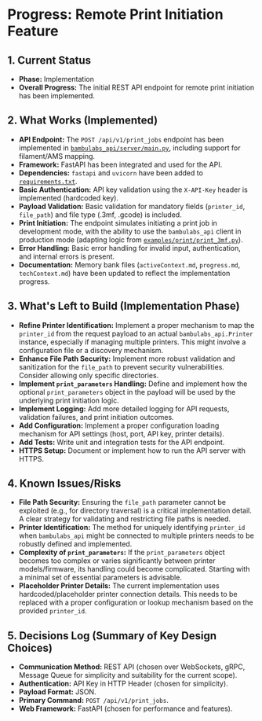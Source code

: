 # Progress: Remote Print Initiation Feature

## 1. Current Status

*   **Phase:** Implementation
*   **Overall Progress:** The initial REST API endpoint for remote print initiation has been implemented.

## 2. What Works (Implemented)

*   **API Endpoint:** The `POST /api/v1/print_jobs` endpoint has been implemented in [`bambulabs_api/server/main.py`](bambulabs_api/server/main.py:1), including support for filament/AMS mapping.
*   **Framework:** FastAPI has been integrated and used for the API.
*   **Dependencies:** `fastapi` and `uvicorn` have been added to [`requirements.txt`](requirements.txt:1).
*   **Basic Authentication:** API key validation using the `X-API-Key` header is implemented (hardcoded key).
*   **Payload Validation:** Basic validation for mandatory fields (`printer_id`, `file_path`) and file type (.3mf, .gcode) is included.
*   **Print Initiation:** The endpoint simulates initiating a print job in development mode, with the ability to use the `bambulabs_api` client in production mode (adapting logic from [`examples/print/print_3mf.py`](examples/print/print_3mf.py:1)).
*   **Error Handling:** Basic error handling for invalid input, authentication, and internal errors is present.
*   **Documentation:** Memory bank files (`activeContext.md`, `progress.md`, `techContext.md`) have been updated to reflect the implementation progress.

## 3. What's Left to Build (Implementation Phase)

*   **Refine Printer Identification:** Implement a proper mechanism to map the `printer_id` from the request payload to an actual `bambulabs_api.Printer` instance, especially if managing multiple printers. This might involve a configuration file or a discovery mechanism.
*   **Enhance File Path Security:** Implement more robust validation and sanitization for the `file_path` to prevent security vulnerabilities. Consider allowing only specific directories.
*   **Implement `print_parameters` Handling:** Define and implement how the optional `print_parameters` object in the payload will be used by the underlying print initiation logic.
*   **Implement Logging:** Add more detailed logging for API requests, validation failures, and print initiation outcomes.
*   **Add Configuration:** Implement a proper configuration loading mechanism for API settings (host, port, API key, printer details).
*   **Add Tests:** Write unit and integration tests for the API endpoint.
*   **HTTPS Setup:** Document or implement how to run the API server with HTTPS.

## 4. Known Issues/Risks

*   **File Path Security:** Ensuring the `file_path` parameter cannot be exploited (e.g., for directory traversal) is a critical implementation detail. A clear strategy for validating and restricting file paths is needed.
*   **Printer Identification:** The method for uniquely identifying `printer_id` when `bambulabs_api` might be connected to multiple printers needs to be robustly defined and implemented.
*   **Complexity of `print_parameters`:** If the `print_parameters` object becomes too complex or varies significantly between printer models/firmware, its handling could become complicated. Starting with a minimal set of essential parameters is advisable.
*   **Placeholder Printer Details:** The current implementation uses hardcoded/placeholder printer connection details. This needs to be replaced with a proper configuration or lookup mechanism based on the provided `printer_id`.

## 5. Decisions Log (Summary of Key Design Choices)

*   **Communication Method:** REST API (chosen over WebSockets, gRPC, Message Queue for simplicity and suitability for the current scope).
*   **Authentication:** API Key in HTTP Header (chosen for simplicity).
*   **Payload Format:** JSON.
*   **Primary Command:** `POST /api/v1/print_jobs`.
*   **Web Framework:** FastAPI (chosen for performance and features).